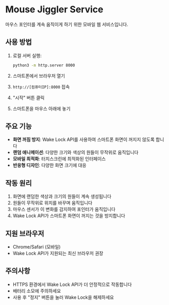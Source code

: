 # Mouse Jiggler Service

마우스 포인터를 계속 움직이게 하기 위한 모바일 웹 서비스입니다.

## 사용 방법

1. 로컬 서버 실행:
   ```bash
   python3 -m http.server 8000
   ```

2. 스마트폰에서 브라우저 열기

3. `http://[컴퓨터IP]:8000` 접속

4. "시작" 버튼 클릭

5. 스마트폰을 마우스 아래에 놓기

## 주요 기능

- **화면 꺼짐 방지**: Wake Lock API를 사용하여 스마트폰 화면이 꺼지지 않도록 합니다
- **랜덤 애니메이션**: 다양한 크기와 색상의 원들이 무작위로 움직입니다
- **모바일 최적화**: 터치스크린에 최적화된 인터페이스
- **반응형 디자인**: 다양한 화면 크기에 대응

## 작동 원리

1. 화면에 랜덤한 색상과 크기의 원들이 계속 생성됩니다
2. 원들이 무작위로 위치를 바꾸며 움직입니다
3. 마우스 센서가 이 변화를 감지하여 포인터가 움직입니다
4. Wake Lock API가 스마트폰 화면이 꺼지는 것을 방지합니다

## 지원 브라우저

- Chrome/Safari (모바일)
- Wake Lock API가 지원되는 최신 브라우저 권장

## 주의사항

- HTTPS 환경에서 Wake Lock API가 더 안정적으로 작동합니다
- 배터리 소모에 주의하세요
- 사용 후 "정지" 버튼을 눌러 Wake Lock을 해제하세요